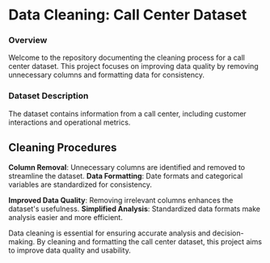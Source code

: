 # Data Cleaning: Call Center Dataset

### Overview
Welcome to the repository documenting the cleaning process for a call center dataset. This project focuses on improving data quality by removing unnecessary columns and formatting data for consistency.

### Dataset Description
The dataset contains information from a call center, including customer interactions and operational metrics.

## Cleaning Procedures
 **Column Removal**: Unnecessary columns are identified and removed to streamline the dataset.
 **Data Formatting**: Date formats and categorical variables are standardized for consistency.

 **Improved Data Quality**: Removing irrelevant columns enhances the dataset's usefulness.
 **Simplified Analysis**: Standardized data formats make analysis easier and more efficient.

Data cleaning is essential for ensuring accurate analysis and decision-making. By cleaning and formatting the call center dataset, this project aims to improve data quality and usability.
